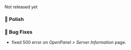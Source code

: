 Not released yet

### 💅 Polish

### 🐛 Bug Fixes
- fixed 500 error on *OpenPanel > Server Information* page.
